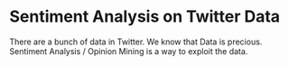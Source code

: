 # Sentiment Analysis on Twitter Data

There are a bunch of data in Twitter. We know that Data is precious. Sentiment Analysis / Opinion Mining is a way to exploit the data. 
